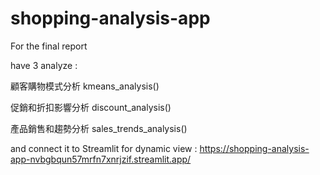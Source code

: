 # shopping-analysis-app

For the final report

have 3 analyze :

顧客購物模式分析   kmeans_analysis()

促銷和折扣影響分析 discount_analysis()

產品銷售和趨勢分析 sales_trends_analysis()


and connect it to Streamlit for dynamic view :
https://shopping-analysis-app-nvbgbqun57mrfn7xnrjzif.streamlit.app/
